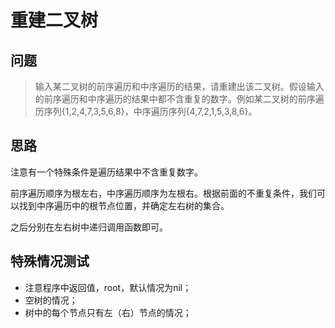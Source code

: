 # 重建二叉树

## 问题

> 输入某二叉树的前序遍历和中序遍历的结果，请重建出该二叉树。假设输入的前序遍历和中序遍历的结果中都不含重复的数字。例如某二叉树的前序遍历序列{1,2,4,7,3,5,6,8}，中序遍历序列{4,7,2,1,5,3,8,6}。

## 思路

注意有一个特殊条件是遍历结果中不含重复数字。

前序遍历顺序为根左右，中序遍历顺序为左根右。根据前面的不重复条件，我们可以找到中序遍历中的根节点位置，并确定左右树的集合。

之后分别在左右树中递归调用函数即可。

## 特殊情况测试

- 注意程序中返回值，root，默认情况为nil；
- 空树的情况；
- 树中的每个节点只有左（右）节点的情况；
